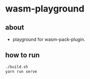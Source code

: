 # wasm-playground

## about

- playground for wasm-pack-plugin.

## how to run

```bash
./build.sh
yarn run serve
```